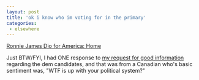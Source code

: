 ```yaml
---
layout: post
title: 'ok i know who im voting for in the primary'
categories:
 - elsewhere
---
```



<a title="Ronnie James Dio for America: Home" href="http://dioforamerica.com/">Ronnie James Dio for America: Home</a>



Just BTW/FYI, I had ONE response to <a href="http://www.danielsjourney.com/blog/index.php?file=2004_01.xml&id=94">my request for good information</a> regarding the dem candidates, and that was from a Canadian who's basic sentiment was, "WTF is up with your political system?"
